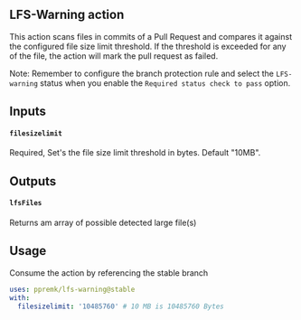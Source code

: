 ## LFS-Warning action

This action scans files in commits of a Pull Request and compares it against the configured file size limit threshold. If the threshold is exceeded for any of the file, the action will mark the pull request as failed. 

Note: Remember to configure the branch protection rule and select the `LFS-warning` status when you enable the `Required status check to pass` option.

## Inputs

#### `filesizelimit `

Required, Set's the file size limit threshold in bytes. Default "10MB".

## Outputs

#### `lfsFiles `

Returns am array of possible detected large file(s)

## Usage

Consume the action by referencing the stable branch

```yaml
uses: ppremk/lfs-warning@stable
with:
  filesizelimit: '10485760' # 10 MB is 10485760 Bytes
```
